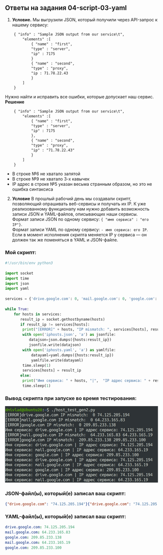 ## Ответы на задания 04-script-03-yaml  
1.  **Условие.** Мы выгрузили JSON, который получили через API-запрос к нашему сервису:  
```  
    { "info" : "Sample JSON output from our service\t",
        "elements" :[
            { "name" : "first",
            "type" : "server",
            "ip" : 7175 
            }
            { "name" : "second",
            "type" : "proxy",
            "ip : 71.78.22.43
            }
        ]
    }
```  
Нужно найти и исправить все ошибки, которые допускает наш сервис.  
**Решение**  
```
    { "info" : "Sample JSON output from our service\t",
        "elements" :[
            { "name" : "first",
            "type" : "server",
            "ip" : 7175 
            },
            { "name" : "second",
            "type" : "proxy",
            "ip" : "71.78.22.43"
            }
        ]
    }
```  
- В строке №6 не хватало запятой  
- В строке №9 не хватало 3-х кавычек  
- IP адрес в строке №5 указан весьма странным образом, но это не ошибка синтаксиса  
2. **Условие**
В прошлый рабочий день мы создавали скрипт, позволяющий опрашивать веб-сервисы и получать их IP. К уже реализованному функционалу нам нужно добавить возможность записи JSON и YAML-файлов, описывающих наши сервисы.  
Формат записи JSON по одному сервису: `{ "имя сервиса" : "его IP"}`.  
Формат записи YAML по одному сервису: `- имя сервиса: его IP`.  
Если в момент исполнения скрипта меняется IP у сервиса — он должен так же поменяться в YAML и JSON-файле.  
### Мой скрипт:  
```python
#!/usr/bin/env python3

import socket
import time
import json
import yaml

services = {'drive.google.com': 0, 'mail.google.com': 0, 'google.com': 0}

while True:
    for hosts in services:
       result_ip = socket.gethostbyname(hosts)
       if result_ip != services[hosts]:
        print("[ERROR]" + hosts, "IP mismatch: ", services[hosts], result_ip)
        with open('iphosts.json', 'a') as jsonfile:
           datajson=json.dumps({hosts:result_ip}) 
           jsonfile.write(datajson)
        with open('iphosts.yaml', 'a') as yamlfile:
            datayaml=yaml.dumps({hosts:result_ip})
            yamlfile.write(datayaml)
        time.sleep(1)
        services[hosts] = result_ip
       else:
        print("Имя сервиса: " + hosts, "|",  "IP адрес сервиса: " + result_ip)
        time.sleep(1)

```  
### Вывод скрипта при запуске во время тестирования:

![SOUT](img/script_output.jpg)


### JSON-файл(ы), который(е) записал ваш скрипт:

```json
{"drive.google.com": "74.125.205.194"}{"drive.google.com": "74.125.205.194"}{"mail.google.com": "64.233.165.83"}{"google.com": "209.85.233.138"}{"mail.google.com": "64.233.165.19"}{"google.com": "209.85.233.100"}
```

### YAML-файл(ы), который(е) записал ваш скрипт:

```yaml
drive.google.com: 74.125.205.194
mail.google.com: 64.233.165.83
google.com: 209.85.233.138
mail.google.com: 64.233.165.19
google.com: 209.85.233.100
```

